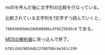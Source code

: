 md5を呼んだ後に文字列の比較を行なっている。

比較されている文字列を1文字ずつ読んでいくと、

`780438d5b6e29db0898bc4f0225935c0` である。

[MD5の解析器](https://www.md5online.org/ )に突っ込んで終了。

`b781cbb29054db12f88f08c6e161c199`